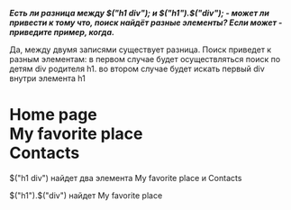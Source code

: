 **_Есть ли разница между $("h1 div"); и $("h1").$("div"); - может ли привести к тому что, поиск найдёт разные элементы?
Если может - приведите пример, когда._**

Да, между двумя записями существует разница.
Поиск приведет к разным элементам: в первом случае будет осуществляться поиск по детям div родителя h1. во втором случае
будет искать первый div внутри элемента h1

<h1>Home page
  
<div>My favorite place</div>
<div>Contacts</div>

</h1>

$("h1 div")  найдет два элемента My favorite place и Contacts

$("h1").$("div") найдет  My favorite place
